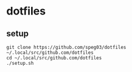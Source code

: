 # dotfiles

## setup

```text
git clone https://github.com/speg03/dotfiles ~/.local/src/github.com/dotfiles
cd ~/.local/src/github.com/dotfiles
./setup.sh
```
